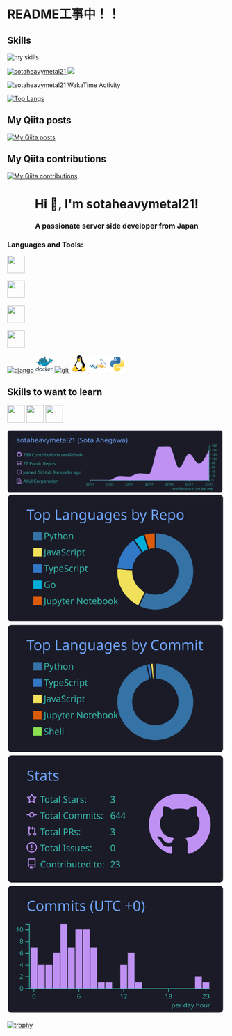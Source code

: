 # README工事中！！

## Skills
<img alt="my skills" src="https://skillicons.dev/icons?theme=light&perline=6&i=python,fastapi,django,linux,mysql,nginx,docker,git,github,githubactions,aws,vscode"/>

<p align="left">
  <a href="https://github.com/sotaheavymetal21/sotaheavymetal21/">
    <img src="https://komarev.com/ghpvc/?username=sotaheavymetal21" alt="sotaheavymetal21"/>
  </a>
  <a href="https://github.com/sotaheavymetal21">
    <img height="20" src="https://img.shields.io/github/followers/sotaheavymetal21?label=follow&logo=github&style=flat" />
  </a>
</p>

<img
  src="https://github.com/sotaheavymetal21/sotaheavymetal21/blob/main/images/stat.svg"
  alt="sotaheavymetal21 WakaTime Activity"
/>

[![Top Langs](https://github-readme-stats.vercel.app/api/top-langs/?username=sotaheavymetal21)](https://github.com/anuraghazra/github-readme-stats)
## My Qiita posts
[![My Qiita posts](https://qiita-badge.apiapi.app/s/sotaheavymetal21/posts.svg)](http://qiita.com/sotaheavymetal21)

## My Qiita contributions
[![My Qiita contributions](https://qiita-badge.apiapi.app/s/sotaheavymetal21/contributions.svg)](http://qiita.com/sotaheavymetal21)

<h1 align="center">Hi 👋, I'm sotaheavymetal21!</h1>
<h3 align="center">A passionate server side developer from Japan</h3>


<p align="left">
</p>

<h3 align="left">Languages and Tools:</h3>
<p align="left"><img src="https://cdn.jsdelivr.net/gh/devicons/devicon/icons/sqlalchemy/sqlalchemy-original.svg" width="40" height="40"/></p>
<p align="left"><img src="https://cdn.jsdelivr.net/gh/devicons/devicon/icons/fastapi/fastapi-original.svg" width="40" height="40"/></p>
<p><img src="https://cdn.jsdelivr.net/gh/devicons/devicon/icons/vim/vim-original.svg" width="40" height="40"/></p>
<p><img src="https://cdn.jsdelivr.net/gh/devicons/devicon/icons/pytest/pytest-original.svg" width="40" height="40"/></p>

<p align="left"> <a href="https://www.djangoproject.com/" target="_blank" rel="noreferrer"> <img src="https://cdn.worldvectorlogo.com/logos/django.svg" alt="django" width="40" height="40"/> </a> <a href="https://www.docker.com/" target="_blank" rel="noreferrer"> <img src="https://raw.githubusercontent.com/devicons/devicon/master/icons/docker/docker-original-wordmark.svg" alt="docker" width="40" height="40"/> </a> <a href="https://git-scm.com/" target="_blank" rel="noreferrer"> <img src="https://www.vectorlogo.zone/logos/git-scm/git-scm-icon.svg" alt="git" width="40" height="40"/> </a> <a href="https://www.linux.org/" target="_blank" rel="noreferrer"> <img src="https://raw.githubusercontent.com/devicons/devicon/master/icons/linux/linux-original.svg" alt="linux" width="40" height="40"/> </a> <a href="https://www.mysql.com/" target="_blank" rel="noreferrer"> <img src="https://raw.githubusercontent.com/devicons/devicon/master/icons/mysql/mysql-original-wordmark.svg" alt="mysql" width="40" height="40"/> </a> <a href="https://www.python.org" target="_blank" rel="noreferrer"> <img src="https://raw.githubusercontent.com/devicons/devicon/master/icons/python/python-original.svg" alt="python" width="40" height="40"/> </a> </p>

## Skills to want to learn
<img src="https://cdn.jsdelivr.net/gh/devicons/devicon/icons/go/go-original.svg" width="40" height="40" />
<img src="https://cdn.jsdelivr.net/gh/devicons/devicon/icons/mongodb/mongodb-original.svg" width="40" height="40" />
<img src="https://cdn.jsdelivr.net/gh/devicons/devicon/icons/postgresql/postgresql-original.svg" width="40" height="40"/>

[![](https://raw.githubusercontent.com/sotaheavymetal21/sotaheavymetal21/main/profile-summary-card-output/tokyonight/0-profile-details.svg)](https://github.com/vn7n24fzkq/github-profile-summary-cards)
[![](https://raw.githubusercontent.com/sotaheavymetal21/sotaheavymetal21/main/profile-summary-card-output/tokyonight/1-repos-per-language.svg)](https://github.com/vn7n24fzkq/github-profile-summary-cards) [![](https://raw.githubusercontent.com/sotaheavymetal21/sotaheavymetal21/main/profile-summary-card-output/tokyonight/2-most-commit-language.svg)](https://github.com/vn7n24fzkq/github-profile-summary-cards)
[![](https://raw.githubusercontent.com/sotaheavymetal21/sotaheavymetal21/main/profile-summary-card-output/tokyonight/3-stats.svg)](https://github.com/vn7n24fzkq/github-profile-summary-cards) [![](https://raw.githubusercontent.com/sotaheavymetal21/sotaheavymetal21/main/profile-summary-card-output/tokyonight/4-productive-time.svg)](https://github.com/vn7n24fzkq/github-profile-summary-cards)

[![trophy](https://github-profile-trophy.vercel.app/?username=sotaheavymetal21&theme=tokyonightk&column=7
)](https://github.com/ryo-ma/github-profile-trophy)
